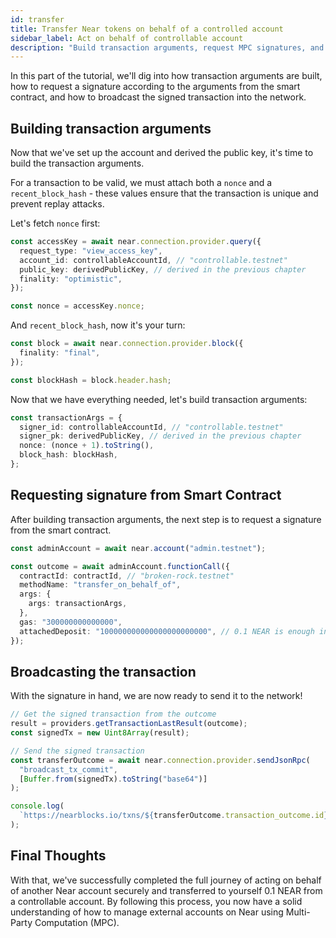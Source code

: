 ```yaml
---
id: transfer
title: Transfer Near tokens on behalf of a controlled account
sidebar_label: Act on behalf of controllable account
description: "Build transaction arguments, request MPC signatures, and broadcast signed NEAR token transfers securely."
---
```


In this part of the tutorial, we'll dig into how transaction arguments are built, how to request a signature according to the arguments from the smart contract, and how to broadcast the signed transaction into the network.

## Building transaction arguments

Now that we've set up the account and derived the public key, it's time to build the transaction arguments.

For a transaction to be valid, we must attach both a `nonce` and a `recent_block_hash` - these values ensure that the transaction is unique and prevent replay attacks.

Let's fetch `nonce` first:

```ts
const accessKey = await near.connection.provider.query({
  request_type: "view_access_key",
  account_id: controllableAccountId, // "controllable.testnet"
  public_key: derivedPublicKey, // derived in the previous chapter
  finality: "optimistic",
});

const nonce = accessKey.nonce;
```

And `recent_block_hash`, now it's your turn:

```ts
const block = await near.connection.provider.block({
  finality: "final",
});

const blockHash = block.header.hash;
```

Now that we have everything needed, let's build transaction arguments:

```ts
const transactionArgs = {
  signer_id: controllableAccountId, // "controllable.testnet"
  signer_pk: derivedPublicKey, // derived in the previous chapter
  nonce: (nonce + 1).toString(),
  block_hash: blockHash,
};
```

## Requesting signature from Smart Contract

After building transaction arguments, the next step is to request a signature from the smart contract.

```ts
const adminAccount = await near.account("admin.testnet");

const outcome = await adminAccount.functionCall({
  contractId: contractId, // "broken-rock.testnet"
  methodName: "transfer_on_behalf_of",
  args: {
    args: transactionArgs,
  },
  gas: "300000000000000",
  attachedDeposit: "100000000000000000000000", // 0.1 NEAR is enough in most cases to pay MPC fee
});
```

## Broadcasting the transaction

With the signature in hand, we are now ready to send it to the network!

```ts
// Get the signed transaction from the outcome
result = providers.getTransactionLastResult(outcome);
const signedTx = new Uint8Array(result);

// Send the signed transaction
const transferOutcome = await near.connection.provider.sendJsonRpc(
  "broadcast_tx_commit",
  [Buffer.from(signedTx).toString("base64")]
);

console.log(
  `https://nearblocks.io/txns/${transferOutcome.transaction_outcome.id}`
);
```

## Final Thoughts

With that, we've successfully completed the full journey of acting on behalf of another Near account securely and transferred to yourself 0.1 NEAR from a controllable account. By following this process, you now have a solid understanding of how to manage external accounts on Near using Multi-Party Computation (MPC).
